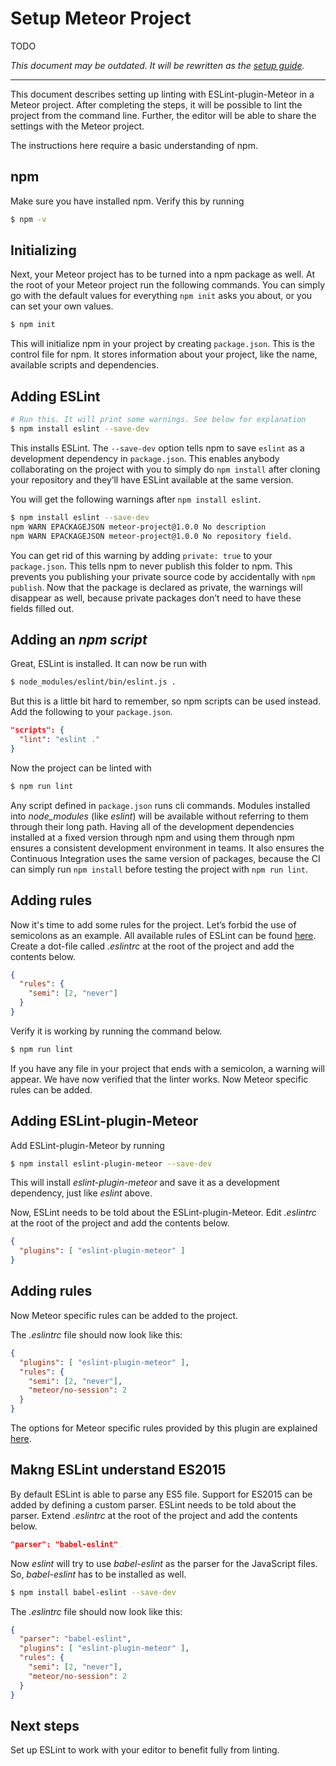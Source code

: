 
# Setup Meteor Project

TODO

*This document may be outdated. It will be rewritten as the [setup guide](/guides/setup.md).*

---

This document describes setting up linting with ESLint-plugin-Meteor in a Meteor project. After completing the steps, it will be possible to lint the project from the command line. Further, the editor will be able to share the settings with the Meteor project.

The instructions here require a basic understanding of npm.

## npm
Make sure you have installed npm. Verify this by running

```bash
$ npm -v
```

## Initializing
Next, your Meteor project has to be turned into a npm package as well. At the root of your Meteor project run the following commands. You can simply go with the default values for everything `npm init` asks you about, or you can set your own values.

```bash
$ npm init
```

This will initialize npm in your project by creating `package.json`. This is the control file for npm. It stores information about your project, like the name, available scripts and dependencies.


## Adding ESLint
```bash
# Run this. It will print some warnings. See below for explanation
$ npm install eslint --save-dev

```

This installs ESLint. The `--save-dev` option tells npm to save `eslint` as a development dependency in `package.json`. This enables anybody collaborating on the project with you to simply do `npm install` after cloning your repository and they’ll have ESLint available at the same version.

You will get the following warnings after `npm install eslint`.

```bash
$ npm install eslint --save-dev
npm WARN EPACKAGEJSON meteor-project@1.0.0 No description
npm WARN EPACKAGEJSON meteor-project@1.0.0 No repository field.
```

You can get rid of this warning by adding `private: true` to your `package.json`. This tells npm to never publish this folder to npm. This prevents you publishing your private source code by accidentally with `npm publish`. Now that the package is declared as private, the warnings will disappear as well, because private packages don’t need to have these fields filled out.

## Adding an *npm script*

Great, ESLint is installed. It can now be run with

```bash
$ node_modules/eslint/bin/eslint.js .
```

But this is a little bit hard to remember, so npm scripts can be used instead. Add the following to your `package.json`.

```json
"scripts": {
  "lint": "eslint ."
}
```

Now the project can be linted with

```bash
$ npm run lint
```

Any script defined in `package.json` runs cli commands. Modules installed into *node_modules* (like *eslint*) will be available without referring to them through their long path. Having all of the development dependencies installed at a fixed version through npm and using them through npm ensures a consistent development environment in teams. It also ensures the Continuous Integration uses the same version of packages, because the CI can simply run `npm install` before testing the project with `npm run lint`.

## Adding rules
Now it's time to add some rules for the project. Let’s forbid the use of semicolons as an example. All available rules of ESLint can be found [here](http://eslint.org/docs/rules/).
Create a dot-file called *.eslintrc* at the root of the project and add the contents below.

```json
{
  "rules": {
    "semi": [2, "never"]
  }
}
```

Verify it is working by running the command below.

```bash
$ npm run lint
```

If you have any file in your project that ends with a semicolon, a warning will appear.
We have now verified that the linter works. Now Meteor specific rules can be added.

## Adding ESLint-plugin-Meteor
Add ESLint-plugin-Meteor by running

```bash
$ npm install eslint-plugin-meteor --save-dev
```

This will install *eslint-plugin-meteor* and save it as a development dependency, just like *eslint* above.

Now, ESLint needs to be told about the ESLint-plugin-Meteor. Edit *.eslintrc* at the root of the project and add the contents below.

```json
{
  "plugins": [ "eslint-plugin-meteor" ]
}
```

## Adding rules
Now Meteor specific rules can be added to the project.


The *.eslintrc* file should now look like this:
```json
{
  "plugins": [ "eslint-plugin-meteor" ],
  "rules": {
    "semi": [2, "never"],
    "meteor/no-session": 2
  }
}
```

The options for Meteor specific rules provided by this plugin are explained [here](docs/rules/).

## Makng ESLint understand ES2015
By default ESLint is able to parse any ES5 file. Support for ES2015 can be added by defining a custom parser. ESLint needs to be told about the parser. Extend *.eslintrc* at the root of the project and add the contents below.

```json
"parser": "babel-eslint"
```

Now *eslint* will try to use *babel-eslint* as the parser for the JavaScript files. So, *babel-eslint* has to be installed as well.

```bash
$ npm install babel-eslint --save-dev
```

The *.eslintrc* file should now look like this:
```json
{
  "parser": "babel-eslint",
  "plugins": [ "eslint-plugin-meteor" ],
  "rules": {
    "semi": [2, "never"],
    "meteor/no-session": 2
  }
}
```

## Next steps
Set up ESLint to work with your editor to benefit fully from linting.
